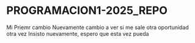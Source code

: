 # PROGRAMACION1-2025_REPO
Mi Priemr cambio
Nuevamente cambio a ver si me sale
otra oportunidad
otra vez
Insisto
nuevamente, espero que esta vez pueda
